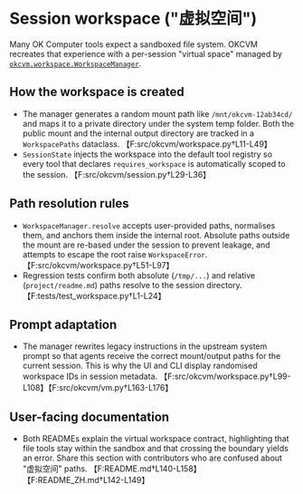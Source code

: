 # Session workspace ("虚拟空间")

Many OK Computer tools expect a sandboxed file system. OKCVM recreates that
experience with a per-session "virtual space" managed by
[`okcvm.workspace.WorkspaceManager`](../src/okcvm/workspace.py).

## How the workspace is created
- The manager generates a random mount path like `/mnt/okcvm-12ab34cd/` and maps
  it to a private directory under the system temp folder. Both the public mount
  and the internal output directory are tracked in a `WorkspacePaths` dataclass.
  【F:src/okcvm/workspace.py†L11-L49】
- `SessionState` injects the workspace into the default tool registry so every
  tool that declares `requires_workspace` is automatically scoped to the session.
  【F:src/okcvm/session.py†L29-L36】

## Path resolution rules
- `WorkspaceManager.resolve` accepts user-provided paths, normalises them, and
  anchors them inside the internal root. Absolute paths outside the mount are
  re-based under the session to prevent leakage, and attempts to escape the root
  raise `WorkspaceError`. 【F:src/okcvm/workspace.py†L51-L97】
- Regression tests confirm both absolute (`/tmp/...`) and relative
  (`project/readme.md`) paths resolve to the session directory. 【F:tests/test_workspace.py†L1-L24】

## Prompt adaptation
- The manager rewrites legacy instructions in the upstream system prompt so that
  agents receive the correct mount/output paths for the current session. This is
  why the UI and CLI display randomised workspace IDs in session metadata.
  【F:src/okcvm/workspace.py†L99-L108】【F:src/okcvm/vm.py†L163-L176】

## User-facing documentation
- Both READMEs explain the virtual workspace contract, highlighting that file
  tools stay within the sandbox and that crossing the boundary yields an error.
  Share this section with contributors who are confused about "虚拟空间" paths.
  【F:README.md†L140-L158】【F:README_ZH.md†L142-L149】
